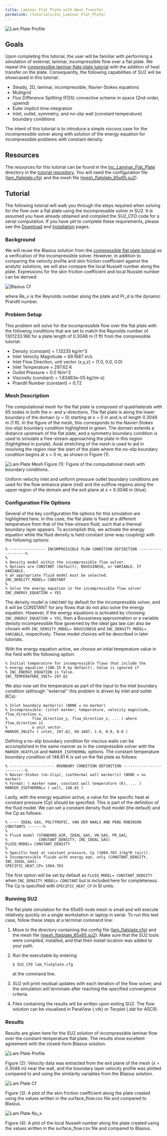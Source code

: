 ```yaml
---
title: Laminar Flat Plate with Heat Transfer
permalink: /tutorials/Inc_Laminar_Flat_Plate/
---
```


![Lam Plate Profile](../../Inc_Laminar_Flat_Plate/images/lam_plate_v.png)

## Goals

Upon completing this tutorial, the user will be familiar with performing a simulation of external, laminar, incompressible flow over a flat plate. We repeat the [compressible laminar flate plate tutorial](/tutorials/Laminar_Flat_Plate/) with the addition of heat transfer on the plate. Consequently, the following capabilities of SU2 will be showcased in this tutorial:

- Steady, 2D, laminar, incompressible, Navier-Stokes equations 
- Multigrid
- Flux Difference Splitting (FDS) convective scheme in space (2nd-order, upwind)
- Euler implicit time integration
- Inlet, outlet, symmetry, and no-slip wall (constant temperature) boundary conditions

The intent of this tutorial is to introduce a simple viscous case for the incompressible solver along with solution of the energy equation for incompressible problems with constant density.

## Resources

The resources for this tutorial can be found in the [Inc_Laminar_Flat_Plate](https://github.com/su2code/su2code.github.io/tree/master/Inc_Laminar_Flat_Plate) directory in the [tutorial repository](https://github.com/su2code/su2code.github.io/tree/master/). You will need the configuration file ([lam_flatplate.cfg](../../Inc_Laminar_Flat_Plate/lam_flatplate.cfg)) and the mesh file ([mesh_flatplate_65x65.su2](../../Inc_Laminar_Flat_Plate/mesh_flatplate_65x65.su2)).


## Tutorial

The following tutorial will walk you through the steps required when solving for the flow over a flat plate using the incompressible solver in SU2. It is assumed you have already obtained and compiled the SU2_CFD code for a serial computation. If you have yet to complete these requirements, please see the [Download](/docs/Download/) and [Installation](/docs/Installation/) pages.

### Background

We will reuse the Blasius solution from the [compressible flat plate tutorial](/tutorials/Laminar_Flat_Plate/) as a verification of the incompressible solver. However, in addition to comparing the velocity profile and skin friction coefficient against the analytic solutions, we will also compare the local Nusselt number along the plate. Expressions for the skin friciton coefficient and local Nusslet number can be derived:

![Blasius Cf](../../Inc_Laminar_Flat_Plate/images/blasius_eqn.png)

where Re_x is the Reynolds number along the plate and Pr_d is the dynamic Prandtl number. 

### Problem Setup

This problem will solve for the incompressible flow over the flat plate with the following conditions that are set to match the Reynolds number of 1301233.166 for a plate length of 0.3048 m (1 ft) from the compressible tutorial:
- Density (constant) = 1.13235 kg/m^3
- Inlet Velocity Magnitude = 69.1687 m/s
- Inlet Flow Direction, unit vector (x,y,z) = (1.0, 0.0, 0.0) 
- Inlet Temperature = 297.62 K
- Outlet Pressure = 0.0 N/m^2
- Viscosity (constant) = 1.83463e-05 kg/(m-s)
- Prandtl Number (constant) = 0.72

### Mesh Description

The computational mesh for the flat plate is composed of quadrilaterals with 65 nodes in both the x- and y-directions. The flat plate is along the lower boundary of the domain (y = 0) starting at x = 0 m and is of length 0.3048 m (1 ft). In the figure of the mesh, this corresponds to the Navier-Stokes (no-slip) boundary condition highlighted in green. The domain extends a distance upstream of the flat plate, and a symmetry boundary condition is used to simulate a free-stream approaching the plate in this region (highlighted in purple). Axial stretching of the mesh is used to aid in resolving the region near the start of the plate where the no-slip boundary condition begins at x = 0 m, as shown in Figure (1).

![Lam Plate Mesh](../../Inc_Laminar_Flat_Plate/images/lam_plate_mesh_bcs.png)
Figure (1): Figure of the computational mesh with boundary conditions.

Uniform velocity inlet and uniform pressure outlet boundary conditions are used for the flow entrance plane (red) and the outflow regions along the upper region of the domain and the exit plane at x = 0.3048 m (blue). 

### Configuration File Options

Several of the key configuration file options for this simulation are highlighted here. In this case, the flat plate is fixed at a different temperature from that of the free-stream fluid, such that a thermal boundary layer appears. To accomplish this, we activate the energy equation while the fluid density is held constant (one-way coupling) with the following options:

```
% ---------------- INCOMPRESSIBLE FLOW CONDITION DEFINITION -------------------%
%
% Density model within the incompressible flow solver.
% Options are CONSTANT (default), BOUSSINESQ, or VARIABLE. If VARIABLE,
% an appropriate fluid model must be selected.
INC_DENSITY_MODEL= CONSTANT
%
% Solve the energy equation in the incompressible flow solver
INC_ENERGY_EQUATION = YES
```

The density model is `CONSTANT` by default for the incompressible solver, and it will be CONSTANT for any flows that do not also solve the energy equation. However, if the energy equations is activated by choosing `INC_ENERGY_EQUATION = YES`, then a Boussinesq approximation or a variable density incompressible flow governed by the ideal gas law can also be chosen with `INC_DENSITY_MODEL= BOUSSINESQ` and `INC_DENSITY_MODEL= VARIABLE`, respectively. These model choices will be described in later tutorials.

With the energy equation active, we choose an intial temperature value in the field with the following option:

```
% Initial temperature for incompressible flows that include the
% energy equation (288.15 K by default). Value is ignored if
% INC_ENERGY_EQUATION is false.
INC_TEMPERATURE_INIT= 297.62
```

We also now set the temperature as part of the input to the inlet boundary condition (although ''external'' this problem is driven by inlet and outlet BCs):

```
% Inlet boundary marker(s) (NONE = no marker) 
% Incompressible: (inlet marker, temperature, velocity magnitude, flow_direction_x,
%           flow_direction_y, flow_direction_z, ... ) where flow_direction is
%           a unit vector.
MARKER_INLET= ( inlet, 297.62, 69.1687, 1.0, 0.0, 0.0 )
```

Defining a no-slip boundary condition for viscous walls can be accomplished in the same manner as in the compressible solver with the `MARKER_HEATFLUX` and `MARKER_ISOTHERMAL` options. The constant temperature boundary condition of 148.81 K is set on the flat plate as follows:

```
% -------------------- BOUNDARY CONDITION DEFINITION --------------------------%
% Navier-Stokes (no-slip), isothermal wall marker(s) (NONE = no marker)
% Format: ( marker name, constant wall temperature (K), ... )
MARKER_ISOTHERMAL= ( wall, 148.81 )
```

Lastly, with the energy equation active, a value for the specific heat at constant pressure (Cp) should be specified. This is part of the definition of the fluid model. We can set a constant density fluid model (the default) and the Cp as follows:

```
% ---- IDEAL GAS, POLYTROPIC, VAN DER WAALS AND PENG ROBINSON CONSTANTS -------%
%
% Fluid model (STANDARD_AIR, IDEAL_GAS, VW_GAS, PR_GAS,
%              CONSTANT_DENSITY, INC_IDEAL_GAS)
FLUID_MODEL= CONSTANT_DENSITY
%
% Specific heat at constant pressure, Cp (1004.703 J/kg*K (air)).
% Incompressible fluids with energy eqn. only (CONSTANT_DENSITY, INC_IDEAL_GAS).
SPECIFIC_HEAT_CP= 1004.703
```

The first option will be set by default as `FLUID_MODEL= CONSTANT_DENSITY` when `INC_DENSITY_MODEL= CONSTANT` but is included here for completeness. The Cp is specified with `SPECIFIC_HEAT_CP` in SI units.

### Running SU2

The flat plate simulation for the 65x65 node mesh is small and will execute relatively quickly on a single workstation or laptop in serial. To run this test case, follow these steps at a terminal command line:
 1. Move to the directory containing the config file ([lam_flatplate.cfg](../../Inc_Laminar_Flat_Plate/lam_flatplate.cfg)) and the mesh file ([mesh_flatplate_65x65.su2](../../Inc_Laminar_Flat_Plate/mesh_flatplate_65x65.su2)). Make sure that the SU2 tools were compiled, installed, and that their install location was added to your path.
 2. Run the executable by entering 
 
    ```
    $ SU2_CFD lam_flatplate.cfg
    ```
 
    at the command line. 
 3. SU2 will print residual updates with each iteration of the flow solver, and the simulation will terminate after reaching the specified convergence criteria.
 4. Files containing the results will be written upon exiting SU2. The flow solution can be visualized in ParaView (.vtk) or Tecplot (.dat for ASCII).

### Results

Results are given here for the SU2 solution of incompressible laminar flow over the constant-temperature flat plate. The results show excellent agreement with the closed-form Blasius solution.

![Lam Plate Profile](../../Inc_Laminar_Flat_Plate/images/lam_plate_v.png)

Figure (2):  Velocity data was extracted from the exit plane of the mesh (x = 0.3048 m) near the wall, and the boundary layer velocity profile was plotted compared to and using the similarity variables from the Blasius solution.

![Lam Plate Cf](../../Inc_Laminar_Flat_Plate/images/lam_plate_cf.png)

Figure (3): A plot of the skin friction coefficient along the plate created using the values written in the surface_flow.csv file and compared to Blasius.

![Lam Plate Nu_x](../../Inc_Laminar_Flat_Plate/images/lam_plate_nu.png)

Figure (4): A plot of the local Nusselt number along the plate created using the values written in the surface_flow.csv file and compared to Blasius.
